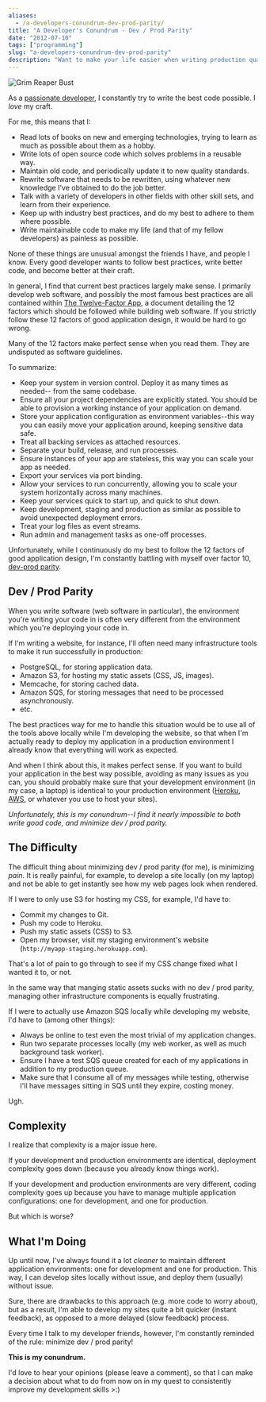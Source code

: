 ```yaml
---
aliases:
  - /a-developers-conundrum-dev-prod-parity/
title: "A Developer's Conundrum - Dev / Prod Parity"
date: "2012-07-10"
tags: ["programming"]
slug: "a-developers-conundrum-dev-prod-parity"
description: "Want to make your life easier when writing production quality software?  You should try to keep your development environment as similar to your production environment as possible."
---
```



![Grim Reaper Bust][]


As a [passionate developer][], I constantly try to write the best code
possible.  I *love* my craft.

For me, this means that I:

-   Read lots of books on new and emerging technologies, trying to learn as
    much as possible about them as a hobby.
-   Write lots of open source code which solves problems in a reusable way.
-   Maintain old code, and periodically update it to new quality standards.
-   Rewrite software that needs to be rewritten, using whatever new knowledge
    I've obtained to do the job better.
-   Talk with a variety of developers in other fields with other skill sets,
    and learn from their experience.
-   Keep up with industry best practices, and do my best to adhere to them
    where possible.
-   Write maintainable code to make my life (and that of my fellow developers)
    as painless as possible.

None of these things are unusual amongst the friends I have, and people I know.
Every good developer wants to follow best practices, write better code, and
become better at their craft.

In general, I find that current best practices largely make sense.  I primarily
develop web software, and possibly the most famous best practices are all
contained within [The Twelve-Factor App][], a document detailing the 12 factors
which should be followed while building web software.  If you strictly follow
these 12 factors of good application design, it would be hard to go wrong.

Many of the 12 factors make perfect sense when you read them.  They are
undisputed as software guidelines.

To summarize:

-   Keep your system in version control.  Deploy it as many times as needed--
    from the same codebase.
-   Ensure all your project dependencies are explicitly stated.  You should be
    able to provision a working instance of your application on demand.
-   Store your application configuration as environment variables--this way you
    can easily move your application around, keeping sensitive data safe.
-   Treat all backing services as attached resources.
-   Separate your build, release, and run processes.
-   Ensure instances of your app are stateless, this way you can scale your app
    as needed.
-   Export your services via port binding.
-   Allow your services to run concurrently, allowing you to scale your system
    horizontally across many machines.
-   Keep your services quick to start up, and quick to shut down.
-   Keep development, staging and production as similar as possible to avoid
    unexpected deployment errors.
-   Treat your log files as event streams.
-   Run admin and management tasks as one-off processes.

Unfortunately, while I continuously do my best to follow the 12 factors of good
application design, I'm constantly battling with myself over factor 10,
[dev-prod parity][].


## Dev / Prod Parity

When you write software (web software in particular), the environment you're
writing your code in is often very different from the environment which you're
deploying your code in.

If I'm writing a website, for instance, I'll often need many infrastructure
tools to make it run successfully in production:

-   PostgreSQL, for storing application data.
-   Amazon S3, for hosting my static assets (CSS, JS, images).
-   Memcache, for storing cached data.
-   Amazon SQS, for storing messages that need to be processed asynchronously.
-   etc.

The best practices way for me to handle this situation would be to use all of
the tools above locally while I'm developing the website, so that when I'm
actually ready to deploy my application in a production environment I already
know that everything will work as expected.

And when I think about this, it makes perfect sense.  If you want to build your
application in the best way possible, avoiding as many issues as you can, you
should probably make sure that your development environment (in my case, a
laptop) is identical to your production environment ([Heroku][], [AWS][], or
whatever you use to host your sites).

*Unfortunately, this is my conundrum--I find it nearly impossible to both
write good code, and minimize dev / prod parity.*


## The Difficulty

The difficult thing about minimizing dev / prod parity (for me), is minimizing
*pain*.  It is really painful, for example, to develop a site locally (on my
laptop) and not be able to get instantly see how my web pages look when
rendered.

If I were to only use S3 for hosting my CSS, for example, I'd have to:

-   Commit my changes to Git.
-   Push my code to Heroku.
-   Push my static assets (CSS) to S3.
-   Open my browser, visit my staging environment's website
    (`http://myapp-staging.herokuapp.com`).

That's a lot of pain to go through to see if my CSS change fixed what I wanted
it to, or not.

In the same way that manging static assets sucks with no dev / prod parity,
managing other infrastructure components is equally frustrating.

If I were to actually use Amazon SQS locally while developing my website, I'd
have to (among other things):

-   Always be online to test even the most trivial of my application changes.
-   Run two separate processes locally (my web worker, as well as much
    background task worker).
-   Ensure I have a test SQS queue created for each of my applications in
    addition to my production queue.
-   Make sure that I consume all of my messages while testing, otherwise I'll
    have messages sitting in SQS until they expire, costing money.

Ugh.


## Complexity

I realize that complexity is a major issue here.

If your development and production environments are identical, deployment
complexity goes down (because you already know things work).

If your development and production environments are very different, coding
complexity goes up because you have to manage multiple application
configurations: one for development, and one for production.

But which is worse?


## What I'm Doing

Up until now, I've always found it a lot *cleaner* to maintain different
application environments: one for development and one for production.  This
way, I can develop sites locally without issue, and deploy them (usually)
without issue.

Sure, there are drawbacks to this approach (e.g. more code to worry about), but
as a result, I'm able to develop my sites quite a bit quicker (instant
feedback), as opposed to a more delayed (slow feedback) process.

Every time I talk to my developer friends, however, I'm constantly reminded of
the rule: minimize dev / prod parity!

**This is my conundrum.**

I'd love to hear your opinions (please leave a comment), so that I can make a
decision about what to do from now on in my quest to consistently improve my
development skills >:)


  [Grim Reaper Bust]: /static/images/2012/grim-reaper-bust.png "Grim Reaper Bust"
  [passionate developer]: http://www.amazon.com/gp/product/1934356344/ref=as_li_ss_tl?ie=UTF8&camp=1789&creative=390957&creativeASIN=1934356344&linkCode=as2&tag=rdegges-20 "The Passionate Programmer"
  [The Twelve-Factor App]: http://www.12factor.net/ "The 12 Factor App"
  [dev-prod parity]: http://www.12factor.net/dev-prod-parity "Dev / Prod Parity"
  [Heroku]: http://www.heroku.com/ "Heroku"
  [AWS]: http://aws.amazon.com/ "Amazon Web Services"
